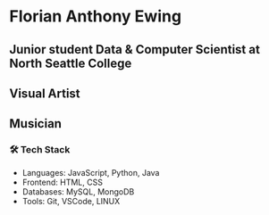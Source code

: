 # Florian Anthony Ewing

## Junior student Data & Computer Scientist at North Seattle College
## Visual Artist
## Musician

### 🛠️ Tech Stack
- Languages: JavaScript, Python, Java
- Frontend: HTML, CSS
- Databases: MySQL, MongoDB
- Tools: Git, VSCode, LINUX


